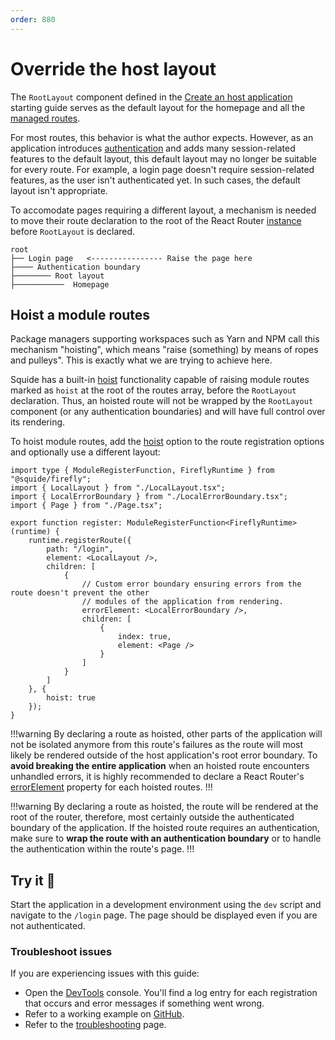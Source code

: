 ```yaml
---
order: 880
---
```


# Override the host layout

The `RootLayout` component defined in the [Create an host application](../getting-started/create-host.md#navigation-items) starting guide serves as the default layout for the homepage and all the [managed routes](../reference/routing/managedRoutes.md).

For most routes, this behavior is what the author expects. However, as an application introduces [authentication](./add-authentication.md) and adds many session-related features to the default layout, this default layout may no longer be suitable for every route. For example, a login page doesn't require session-related features, as the user isn't authenticated yet. In such cases, the default layout isn't appropriate.

To accomodate pages requiring a different layout, a mechanism is needed to move their route declaration to the root of the React Router [instance](https://reactrouter.com/en/main/routers/create-browser-router) before `RootLayout` is declared.

``` !#2
root
├── Login page   <---------------- Raise the page here
├──── Authentication boundary
├──────── Root layout
├───────────  Homepage
```

## Hoist a module routes

Package managers supporting workspaces such as Yarn and NPM call this mechanism "hoisting", which means "raise (something) by means of ropes and pulleys". This is exactly what we are trying to achieve here.

Squide has a built-in [hoist](../reference/runtime/runtime-class.md#register-an-hoisted-route) functionality capable of raising module routes marked as `hoist` at the root of the routes array, before the `RootLayout` declaration. Thus, an hoisted route will not be wrapped by the `RootLayout` component (or any authentication boundaries) and will have full control over its rendering.

To hoist module routes, add the [hoist](../reference/runtime/runtime-class.md#register-an-hoisted-route) option to the route registration options and optionally use a different layout:

```tsx !#9,14,24 local-module/src/register.tsx
import type { ModuleRegisterFunction, FireflyRuntime } from "@squide/firefly";
import { LocalLayout } from "./LocalLayout.tsx";
import { LocalErrorBoundary } from "./LocalErrorBoundary.tsx";
import { Page } from "./Page.tsx";

export function register: ModuleRegisterFunction<FireflyRuntime>(runtime) {
    runtime.registerRoute({
        path: "/login",
        element: <LocalLayout />,
        children: [
            {
                // Custom error boundary ensuring errors from the route doesn't prevent the other
                // modules of the application from rendering.
                errorElement: <LocalErrorBoundary />,
                children: [
                    {
                        index: true,
                        element: <Page />
                    }
                ]
            }
        ]
    }, {
        hoist: true
    });
}
```

!!!warning
By declaring a route as hoisted, other parts of the application will not be isolated anymore from this route's failures as the route will most likely be rendered outside of the host application's root error boundary. To **avoid breaking the entire application** when an hoisted route encounters unhandled errors, it is highly recommended to declare a React Router's [errorElement](https://reactrouter.com/en/main/route/error-element) property for each hoisted routes.
!!!

!!!warning
By declaring a route as hoisted, the route will be rendered at the root of the router, therefore, most certainly outside the authenticated boundary of the application. If the hoisted route requires an authentication, make sure to **wrap the route with an authentication boundary** or to handle the authentication within the route's page.
!!!

## Try it :rocket:

Start the application in a development environment using the `dev` script and navigate to the `/login` page. The page should be displayed even if you are not authenticated.

### Troubleshoot issues

If you are experiencing issues with this guide:

- Open the [DevTools](https://developer.chrome.com/docs/devtools/) console. You'll find a log entry for each registration that occurs and error messages if something went wrong.
- Refer to a working example on [GitHub](https://github.com/gsoft-inc/wl-squide/blob/main/samples/basic/remote-module/src/register.tsx).
- Refer to the [troubleshooting](../troubleshooting.md) page.
